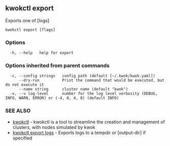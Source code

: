 ## kwokctl export

Exports one of [logs]

```
kwokctl export [flags]
```

### Options

```
  -h, --help   help for export
```

### Options inherited from parent commands

```
  -c, --config strings   config path (default [~/.kwok/kwok.yaml])
      --dry-run          Print the command that would be executed, but do not execute it
      --name string      cluster name (default "kwok")
  -v, --v log-level      number for the log level verbosity (DEBUG, INFO, WARN, ERROR) or (-4, 0, 4, 8) (default INFO)
```

### SEE ALSO

* [kwokctl](kwokctl.md)	 - kwokctl is a tool to streamline the creation and management of clusters, with nodes simulated by kwok
* [kwokctl export logs](kwokctl_export_logs.md)	 - Exports logs to a tempdir or [output-dir] if specified

